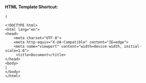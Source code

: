 #### HTML Template Shortcut:

**``` ! ```**

    <!DOCTYPE html>
    <html lang="en">
    <head>
	    <meta charset="UTF-8">
	    <meta http-equiv="X-UA-Compatible" content="IE=edge">
	    <meta name="viewport" content="width=device-width, initial-scale=1.0">
	     <title>Document</title>
    </head>
    <body>
	|
    </body>
    </html>

